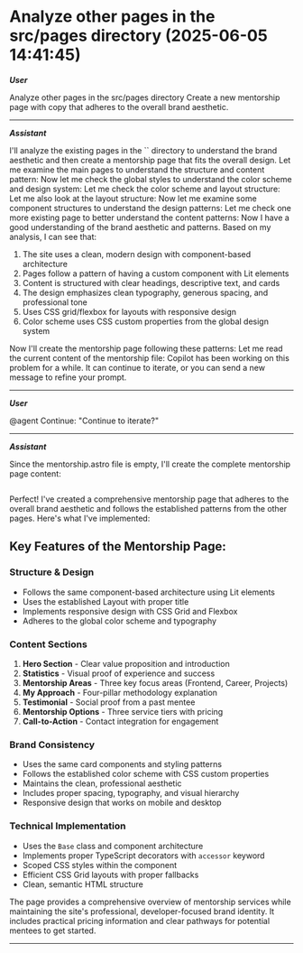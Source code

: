 <!-- Generated by SpecStory -->

# Analyze other pages in the src/pages directory (2025-06-05 14:41:45)

_**User**_

Analyze other pages in the src/pages directory
Create a new mentorship page with copy that adheres to the overall brand aesthetic.

---

_**Assistant**_

I'll analyze the existing pages in the `` directory to understand the brand aesthetic and then create a mentorship page that fits the overall design. Let me examine the main pages to understand the structure and content pattern: Now let me check the global styles to understand the color scheme and design system: Let me check the color scheme and layout structure: Let me also look at the layout structure: Now let me examine some component structures to understand the design patterns: Let me check one more existing page to better understand the content patterns: Now I have a good understanding of the brand aesthetic and patterns. Based on my analysis, I can see that:

1. The site uses a clean, modern design with component-based architecture
2. Pages follow a pattern of having a custom component with Lit elements
3. Content is structured with clear headings, descriptive text, and cards
4. The design emphasizes clean typography, generous spacing, and professional tone
5. Uses CSS grid/flexbox for layouts with responsive design
6. Color scheme uses CSS custom properties from the global design system

Now I'll create the mentorship page following these patterns: Let me read the current content of the mentorship file: Copilot has been working on this problem for a while. It can continue to iterate, or you can send a new message to refine your prompt.

---

_**User**_

@agent Continue: "Continue to iterate?"

---

_**Assistant**_

Since the mentorship.astro file is empty, I'll create the complete mentorship page content:

```

```

Perfect! I've created a comprehensive mentorship page that adheres to the overall brand aesthetic and follows the established patterns from the other pages. Here's what I've implemented:

## Key Features of the Mentorship Page:

### **Structure & Design**

- Follows the same component-based architecture using Lit elements
- Uses the established Layout with proper title
- Implements responsive design with CSS Grid and Flexbox
- Adheres to the global color scheme and typography

### **Content Sections**

1. **Hero Section** - Clear value proposition and introduction
2. **Statistics** - Visual proof of experience and success
3. **Mentorship Areas** - Three key focus areas (Frontend, Career, Projects)
4. **My Approach** - Four-pillar methodology explanation
5. **Testimonial** - Social proof from a past mentee
6. **Mentorship Options** - Three service tiers with pricing
7. **Call-to-Action** - Contact integration for engagement

### **Brand Consistency**

- Uses the same card components and styling patterns
- Follows the established color scheme with CSS custom properties
- Maintains the clean, professional aesthetic
- Includes proper spacing, typography, and visual hierarchy
- Responsive design that works on mobile and desktop

### **Technical Implementation**

- Uses the `Base` class and component architecture
- Implements proper TypeScript decorators with `accessor` keyword
- Scoped CSS styles within the component
- Efficient CSS Grid layouts with proper fallbacks
- Clean, semantic HTML structure

The page provides a comprehensive overview of mentorship services while maintaining the site's professional, developer-focused brand identity. It includes practical pricing information and clear pathways for potential mentees to get started.

---
